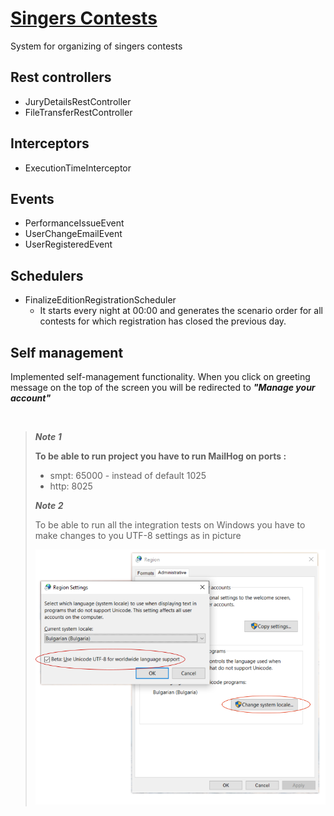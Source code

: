 # <u>Singers Contests</u>

System for organizing of singers contests

## Rest controllers
- JuryDetailsRestController
- FileTransferRestController 

## Interceptors
- ExecutionTimeInterceptor

## Events
- PerformanceIssueEvent
- UserChangeEmailEvent
- UserRegisteredEvent

## Schedulers
- FinalizeEditionRegistrationScheduler
   - It starts every night at 00:00 and generates the scenario order for all contests for which registration has closed the previous day.

## Self management
  Implemented self-management functionality. When you click on greeting message on the top of the screen you will be redirected to ***"Manage your account"***

&nbsp;
&nbsp;
&nbsp;

> ***Note 1***
> 
> **To be able to run project you have to run MailHog on ports :**
>   - smpt: 65000 - instead of default 1025
>   - http: 8025
>
> ***Note 2***
>
>To be able to run all the integration tests on Windows you have to make changes to you UTF-8 settings as in picture
> 
>![Figure](/UTF-8%20Settings.png)
>

